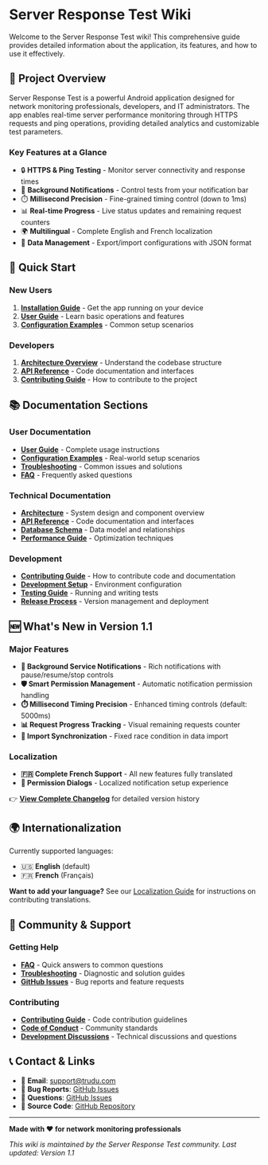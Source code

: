 # Server Response Test Wiki

Welcome to the Server Response Test wiki! This comprehensive guide provides detailed information about the application, its features, and how to use it effectively.

## 📱 Project Overview

Server Response Test is a powerful Android application designed for network monitoring professionals, developers, and IT administrators. The app enables real-time server performance monitoring through HTTPS requests and ping operations, providing detailed analytics and customizable test parameters.

### Key Features at a Glance
- 🔒 **HTTPS & Ping Testing** - Monitor server connectivity and response times
- 📱 **Background Notifications** - Control tests from your notification bar
- ⏱️ **Millisecond Precision** - Fine-grained timing control (down to 1ms)
- 📊 **Real-time Progress** - Live status updates and remaining request counters
- 🌍 **Multilingual** - Complete English and French localization
- 💾 **Data Management** - Export/import configurations with JSON format

## 🚀 Quick Start

### New Users
1. **[Installation Guide](Installation-Guide.md)** - Get the app running on your device
2. **[User Guide](User-Guide.md)** - Learn basic operations and features
3. **[Configuration Examples](Configuration-Examples.md)** - Common setup scenarios

### Developers
1. **[Architecture Overview](Architecture.md)** - Understand the codebase structure
2. **[API Reference](API-Reference.md)** - Code documentation and interfaces
3. **[Contributing Guide](Contributing.md)** - How to contribute to the project

## 📚 Documentation Sections

### User Documentation
- **[User Guide](User-Guide.md)** - Complete usage instructions
- **[Configuration Examples](Configuration-Examples.md)** - Real-world setup scenarios
- **[Troubleshooting](Troubleshooting.md)** - Common issues and solutions
- **[FAQ](FAQ.md)** - Frequently asked questions

### Technical Documentation
- **[Architecture](Architecture.md)** - System design and component overview
- **[API Reference](API-Reference.md)** - Code documentation and interfaces
- **[Database Schema](Database-Schema.md)** - Data model and relationships
- **[Performance Guide](Performance-Guide.md)** - Optimization techniques

### Development
- **[Contributing Guide](Contributing.md)** - How to contribute code and documentation
- **[Development Setup](Development-Setup.md)** - Environment configuration
- **[Testing Guide](Testing-Guide.md)** - Running and writing tests
- **[Release Process](Release-Process.md)** - Version management and deployment

## 🆕 What's New in Version 1.1

### Major Features
- **🔔 Background Service Notifications** - Rich notifications with pause/resume/stop controls
- **🛡️ Smart Permission Management** - Automatic notification permission handling
- **⏱️ Millisecond Timing Precision** - Enhanced timing controls (default: 5000ms)
- **📊 Request Progress Tracking** - Visual remaining requests counter
- **🐛 Import Synchronization** - Fixed race condition in data import

### Localization
- **🇫🇷 Complete French Support** - All new features fully translated
- **🔔 Permission Dialogs** - Localized notification setup experience

👉 **[View Complete Changelog](../ChangeLog.md)** for detailed version history

## 🌍 Internationalization

Currently supported languages:
- 🇺🇸 **English** (default)
- 🇫🇷 **French** (Français)

**Want to add your language?** See our [Localization Guide](Localization-Guide.md) for instructions on contributing translations.

## 🤝 Community & Support

### Getting Help
- **[FAQ](FAQ.md)** - Quick answers to common questions
- **[Troubleshooting](Troubleshooting.md)** - Diagnostic and solution guides
- **[GitHub Issues](https://github.com/ltrudu/Server-Response-Test/issues)** - Bug reports and feature requests

### Contributing
- **[Contributing Guide](Contributing.md)** - Code contribution guidelines
- **[Code of Conduct](Code-of-Conduct.md)** - Community standards
- **[Development Discussions](https://github.com/ltrudu/Server-Response-Test/issues)** - Technical discussions and questions

## 📞 Contact & Links

- 📧 **Email**: support@trudu.com
- 🐛 **Bug Reports**: [GitHub Issues](https://github.com/ltrudu/Server-Response-Test/issues)
- 💬 **Questions**: [GitHub Issues](https://github.com/ltrudu/Server-Response-Test/issues)
- 📖 **Source Code**: [GitHub Repository](https://github.com/ltrudu/Server-Response-Test)

---

**Made with ❤️ for network monitoring professionals**

*This wiki is maintained by the Server Response Test community. Last updated: Version 1.1*